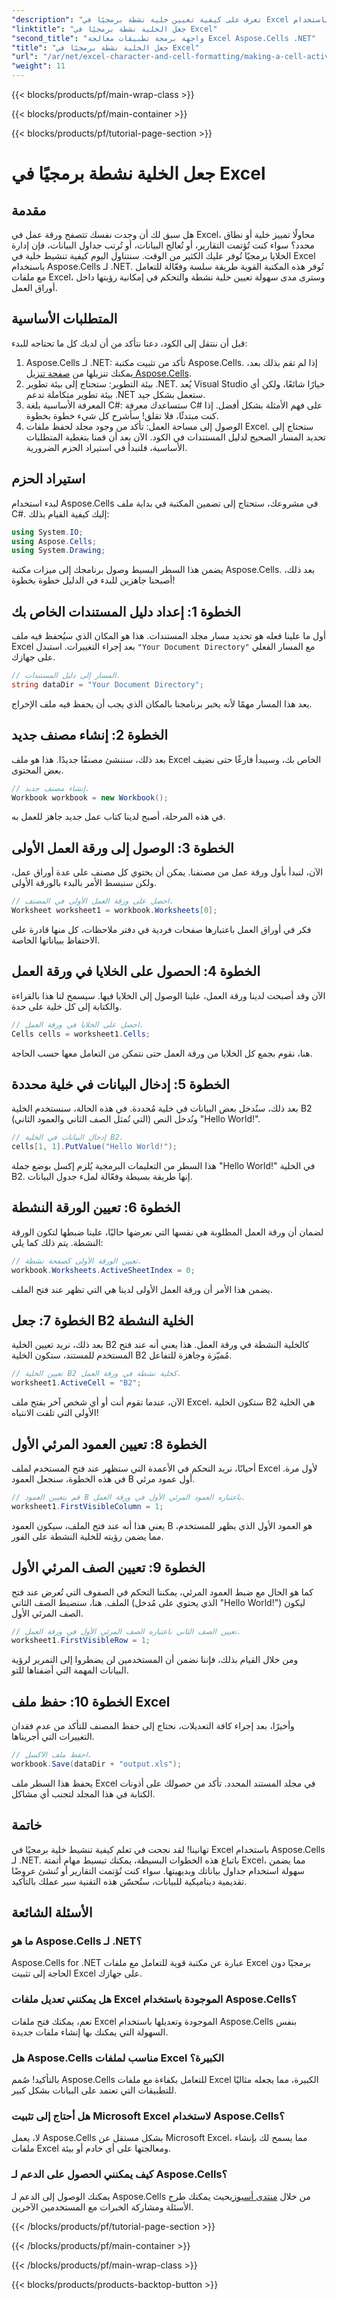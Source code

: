 ```yaml
---
"description": "تعرف على كيفية تعيين خلية نشطة برمجيًا في Excel باستخدام Aspose.Cells for .NET باستخدام هذا الدليل الشامل."
"linktitle": "جعل الخلية نشطة برمجيًا في Excel"
"second_title": "واجهة برمجة تطبيقات معالجة Excel Aspose.Cells .NET"
"title": "جعل الخلية نشطة برمجيًا في Excel"
"url": "/ar/net/excel-character-and-cell-formatting/making-a-cell-active/"
"weight": 11
---
```


{{< blocks/products/pf/main-wrap-class >}}

{{< blocks/products/pf/main-container >}}

{{< blocks/products/pf/tutorial-page-section >}}

# جعل الخلية نشطة برمجيًا في Excel

## مقدمة
هل سبق لك أن وجدت نفسك تتصفح ورقة عمل في Excel، محاولًا تمييز خلية أو نطاق محدد؟ سواء كنت تُؤتمت التقارير، أو تُعالج البيانات، أو تُرتب جداول البيانات، فإن إدارة الخلايا برمجيًا تُوفر عليك الكثير من الوقت. سنتناول اليوم كيفية تنشيط خلية في Excel باستخدام Aspose.Cells لـ .NET. تُوفر هذه المكتبة القوية طريقة سلسة وفعّالة للتعامل مع ملفات Excel، وسترى مدى سهولة تعيين خلية نشطة والتحكم في إمكانية رؤيتها داخل أوراق العمل.
## المتطلبات الأساسية
قبل أن ننتقل إلى الكود، دعنا نتأكد من أن لديك كل ما تحتاجه للبدء:
1. Aspose.Cells لـ .NET: تأكد من تثبيت مكتبة Aspose.Cells. إذا لم تقم بذلك بعد، يمكنك تنزيلها من [صفحة تنزيل Aspose.Cells](https://releases.aspose.com/cells/net/).
2. بيئة التطوير: ستحتاج إلى بيئة تطوير .NET. يُعد Visual Studio خيارًا شائعًا، ولكن أي بيئة تطوير متكاملة تدعم .NET ستعمل بشكل جيد.
3. المعرفة الأساسية بلغة C#: ستساعدك معرفة C# على فهم الأمثلة بشكل أفضل. إذا كنت مبتدئًا، فلا تقلق! سأشرح كل شيء خطوة بخطوة.
4. الوصول إلى مساحة العمل: تأكد من وجود مجلد لحفظ ملفات Excel. ستحتاج إلى تحديد المسار الصحيح لدليل المستندات في الكود.
الآن بعد أن قمنا بتغطية المتطلبات الأساسية، فلنبدأ في استيراد الحزم الضرورية.
## استيراد الحزم
لبدء استخدام Aspose.Cells في مشروعك، ستحتاج إلى تضمين المكتبة في بداية ملف C#. إليك كيفية القيام بذلك:
```csharp
using System.IO;
using Aspose.Cells;
using System.Drawing;
```
يضمن هذا السطر البسيط وصول برنامجك إلى ميزات مكتبة Aspose.Cells. بعد ذلك، أصبحنا جاهزين للبدء في الدليل خطوة بخطوة!
## الخطوة 1: إعداد دليل المستندات الخاص بك
أول ما علينا فعله هو تحديد مسار مجلد المستندات. هذا هو المكان الذي سيُحفظ فيه ملف Excel بعد إجراء التغييرات. استبدل `"Your Document Directory"` مع المسار الفعلي على جهازك.
```csharp
// المسار إلى دليل المستندات.
string dataDir = "Your Document Directory";
```
يعد هذا المسار مهمًا لأنه يخبر برنامجنا بالمكان الذي يجب أن يحفظ فيه ملف الإخراج.
## الخطوة 2: إنشاء مصنف جديد
بعد ذلك، سننشئ مصنفًا جديدًا. هذا هو ملف Excel الخاص بك، وسيبدأ فارغًا حتى نضيف بعض المحتوى.
```csharp
// إنشاء مصنف جديد.
Workbook workbook = new Workbook();
```
في هذه المرحلة، أصبح لدينا كتاب عمل جديد جاهز للعمل به.
## الخطوة 3: الوصول إلى ورقة العمل الأولى
الآن، لنبدأ بأول ورقة عمل من مصنفنا. يمكن أن يحتوي كل مصنف على عدة أوراق عمل، ولكن سنبسط الأمر بالبدء بالورقة الأولى.
```csharp
// احصل على ورقة العمل الأولى في المصنف.
Worksheet worksheet1 = workbook.Worksheets[0];
```
فكر في أوراق العمل باعتبارها صفحات فردية في دفتر ملاحظات، كل منها قادرة على الاحتفاظ ببياناتها الخاصة.
## الخطوة 4: الحصول على الخلايا في ورقة العمل
الآن وقد أصبحت لدينا ورقة العمل، علينا الوصول إلى الخلايا فيها. سيسمح لنا هذا بالقراءة والكتابة إلى كل خلية على حدة.
```csharp
// احصل على الخلايا في ورقة العمل.
Cells cells = worksheet1.Cells;
```
هنا، نقوم بجمع كل الخلايا من ورقة العمل حتى نتمكن من التعامل معها حسب الحاجة.
## الخطوة 5: إدخال البيانات في خلية محددة
بعد ذلك، سنُدخل بعض البيانات في خلية مُحددة. في هذه الحالة، سنستخدم الخلية B2 (التي تُمثل الصف الثاني والعمود الثاني) ونُدخل النص "Hello World!".
```csharp
// إدخال البيانات في الخلية B2.
cells[1, 1].PutValue("Hello World!");
```
هذا السطر من التعليمات البرمجية يُلزم إكسل بوضع جملة "Hello World!" في الخلية B2. إنها طريقة بسيطة وفعّالة لملء جدول البيانات.
## الخطوة 6: تعيين الورقة النشطة
لضمان أن ورقة العمل المطلوبة هي نفسها التي نعرضها حاليًا، علينا ضبطها لتكون الورقة النشطة. يتم ذلك كما يلي:
```csharp
// تعيين الورقة الأولى كصفحة نشطة.
workbook.Worksheets.ActiveSheetIndex = 0;
```
يضمن هذا الأمر أن ورقة العمل الأولى لدينا هي التي تظهر عند فتح الملف.
## الخطوة 7: جعل B2 الخلية النشطة
بعد ذلك، نريد تعيين الخلية B2 كالخلية النشطة في ورقة العمل. هذا يعني أنه عند فتح المستخدم للمستند، ستكون الخلية B2 مُميّزة وجاهزة للتفاعل.
```csharp
// تعيين الخلية B2 كخلية نشطة في ورقة العمل.
worksheet1.ActiveCell = "B2";
```
الآن، عندما تقوم أنت أو أي شخص آخر بفتح ملف Excel، ستكون الخلية B2 هي الخلية الأولى التي تلفت الانتباه!
## الخطوة 8: تعيين العمود المرئي الأول
أحيانًا، نريد التحكم في الأعمدة التي ستظهر عند فتح المستخدم لملف Excel لأول مرة. في هذه الخطوة، سنجعل العمود B أول عمود مرئي.
```csharp
// قم بتعيين العمود B باعتباره العمود المرئي الأول في ورقة العمل.
worksheet1.FirstVisibleColumn = 1;
```
يعني هذا أنه عند فتح الملف، سيكون العمود B هو العمود الأول الذي يظهر للمستخدم، مما يضمن رؤيته للخلية النشطة على الفور.
## الخطوة 9: تعيين الصف المرئي الأول
كما هو الحال مع ضبط العمود المرئي، يمكننا التحكم في الصفوف التي تُعرض عند فتح الملف. هنا، سنضبط الصف الثاني (الذي يحتوي على مُدخل "Hello World!") ليكون الصف المرئي الأول.
```csharp
// تعيين الصف الثاني باعتباره الصف المرئي الأول في ورقة العمل.
worksheet1.FirstVisibleRow = 1;
```
ومن خلال القيام بذلك، فإننا نضمن أن المستخدمين لن يضطروا إلى التمرير لرؤية البيانات المهمة التي أضفناها للتو.
## الخطوة 10: حفظ ملف Excel
وأخيرًا، بعد إجراء كافة التعديلات، نحتاج إلى حفظ المصنف للتأكد من عدم فقدان التغييرات التي أجريناها.
```csharp
// احفظ ملف الاكسل.
workbook.Save(dataDir + "output.xls");
```
يحفظ هذا السطر ملف Excel في مجلد المستند المحدد. تأكد من حصولك على أذونات الكتابة في هذا المجلد لتجنب أي مشاكل.
## خاتمة
تهانينا! لقد نجحت في تعلم كيفية تنشيط خلية برمجيًا في Excel باستخدام Aspose.Cells لـ .NET. باتباع هذه الخطوات البسيطة، يمكنك تبسيط مهام أتمتة Excel، مما يضمن سهولة استخدام جداول بياناتك وبديهيتها. سواء كنت تُؤتمت التقارير أو تُنشئ عروضًا تقديمية ديناميكية للبيانات، ستُحسّن هذه التقنية سير عملك بالتأكيد.
## الأسئلة الشائعة
### ما هو Aspose.Cells لـ .NET؟
Aspose.Cells for .NET عبارة عن مكتبة قوية للتعامل مع ملفات Excel برمجيًا دون الحاجة إلى تثبيت Excel على جهازك.
### هل يمكنني تعديل ملفات Excel الموجودة باستخدام Aspose.Cells؟
نعم، يمكنك فتح ملفات Excel الموجودة وتعديلها باستخدام Aspose.Cells بنفس السهولة التي يمكنك بها إنشاء ملفات جديدة.
### هل Aspose.Cells مناسب لملفات Excel الكبيرة؟
بالتأكيد! صُمم Aspose.Cells للتعامل بكفاءة مع ملفات Excel الكبيرة، مما يجعله مثاليًا للتطبيقات التي تعتمد على البيانات بشكل كبير.
### هل أحتاج إلى تثبيت Microsoft Excel لاستخدام Aspose.Cells؟
لا، يعمل Aspose.Cells بشكل مستقل عن Microsoft Excel، مما يسمح لك بإنشاء ملفات Excel ومعالجتها على أي خادم أو بيئة.
### كيف يمكنني الحصول على الدعم لـ Aspose.Cells؟
يمكنك الوصول إلى الدعم لـ Aspose.Cells من خلال [منتدى أسبوزي](https://forum.aspose.com/c/cells/9)حيث يمكنك طرح الأسئلة ومشاركة الخبرات مع المستخدمين الآخرين.


{{< /blocks/products/pf/tutorial-page-section >}}

{{< /blocks/products/pf/main-container >}}

{{< /blocks/products/pf/main-wrap-class >}}

{{< blocks/products/products-backtop-button >}}